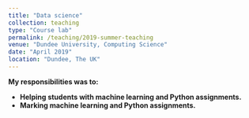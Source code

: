 ```yaml
---
title: "Data science"
collection: teaching
type: "Course lab"
permalink: /teaching/2019-summer-teaching
venue: "Dundee University, Computing Science"
date: "April 2019"
location: "Dundee, The UK"
---
```


<b>My responsibilities was to:<b> <br />
* Helping students with machine learning and Python assignments.
* Marking machine learning and Python assignments.

